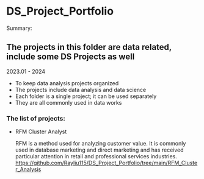 # DS_Project_Portfolio

Summary:
## The projects in this folder are data related, include some DS Projects as well
2023.01 - 2024

- To keep data analysis projects organized
- The projects include data analysis and data science
- Each folder is a single project; it can be used separately
- They are all commonly used in data works


### The list of projects:
- RFM Cluster Analyst

  RFM is a method used for analyzing customer value. It is commonly used in database marketing and direct marketing and has received particular attention in retail and professional services industries.
https://github.com/Rayliu115/DS_Project_Portfolio/tree/main/RFM_Cluster_Analysis

